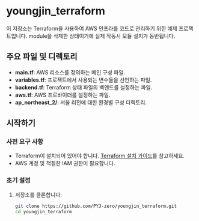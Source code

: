 # youngjin_terraform

이 저장소는 Terraform을 사용하여 AWS 인프라를 코드로 관리하기 위한 예제 프로젝트입니다.
module을 삭제한 상태이기에 실제 작동시 모듈 설치가 동반됩니다.

## 주요 파일 및 디렉토리

- **main.tf**: AWS 리소스를 정의하는 메인 구성 파일.
- **variables.tf**: 프로젝트에서 사용되는 변수들을 선언하는 파일.
- **backend.tf**: Terraform 상태 파일의 백엔드를 설정하는 파일.
- **aws.tf**: AWS 프로바이더를 설정하는 파일.
- **ap_northeast_2/**: 서울 리전에 대한 환경별 구성 디렉토리.

## 시작하기

### 사전 요구 사항

- Terraform이 설치되어 있어야 합니다. [Terraform 설치 가이드](https://developer.hashicorp.com/terraform/tutorials/aws-get-started/install-cli)를 참고하세요.
- AWS 계정 및 적절한 IAM 권한이 필요합니다.

### 초기 설정

1. 저장소를 클론합니다:
   ```bash
   git clone https://github.com/PYJ-zero/youngjin_terraform.git
   cd youngjin_terraform
